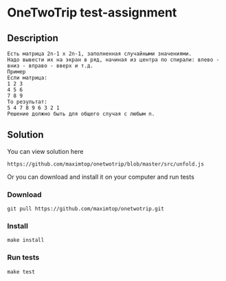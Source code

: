 # OneTwoTrip test-assignment

## Description

```
Есть матрица 2n-1 x 2n-1, заполненная случайными значениями.
Надо вывести их на экран в ряд, начиная из центра по спирали: влево - вниз - вправо - вверх и т.д.
Пример
Если матрица:
1 2 3
4 5 6
7 8 9
То результат:
5 4 7 8 9 6 3 2 1
Решение должно быть для общего случая с любым n.
```

## Solution
You can view solution here
```
https://github.com/maximtop/onetwotrip/blob/master/src/unfold.js
```
Or you can download and install it on your computer and run tests
### Download

```
git pull https://github.com/maximtop/onetwotrip.git
```

### Install

```
make install
```

### Run tests
```
make test
```
